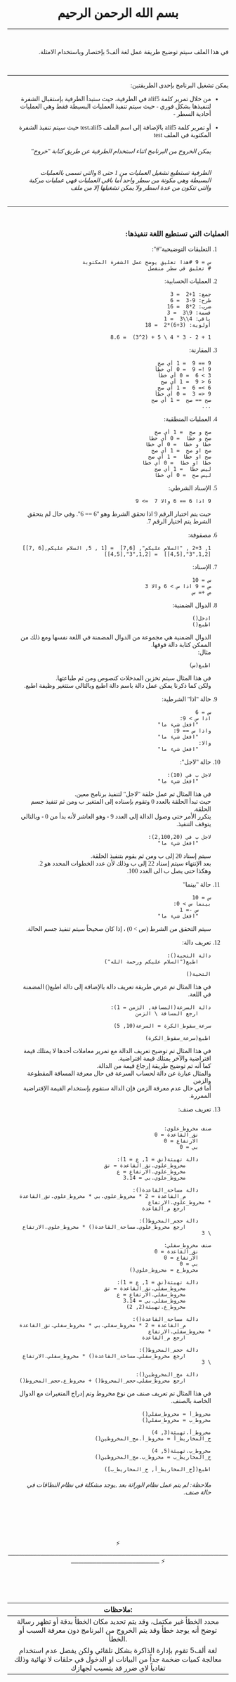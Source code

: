 <br>

<center style="font-family: Tajawal">

# بسم الله الرحمن الرحيم

</center>

---

<right style = "font-family: 'Tajawal', Tajawal; direction: rtl">

<br>

في هذا الملف سيتم توضيح طريقة عمل لغة ألف5 بإختصار وباستخدام الامثلة.

<br>

---

يمكن تشغيل البرنامج بإحدى الطريقتين:

- من خلال تمرير كلمة alif5 في الطرفية، حيث ستبدأ الطرفية بإستقبال الشفرة لتنفيذها بشكل فوري - حيث سيتم تنفيذ العمليات البسيطة فقط وهي العمليات أحادية السطر -
- أو تمرير كلمة alif5 بالإضافة إلى اسم الملف test.alif5 حيث سيتم تنفيذ الشفرة المكتوبة في الملف test



	###### *يمكن الخروج من البرنامج اثناء استخدام الطرفية عن طريق كتابة "خروج"*
	###### *الطرفية تستطيع تشغيل العمليات من 1 حتى 8 والتي تسمى بالعمليات البسيطة وهي مكونة من سطر واحد أما باقي العمليات فهي عمليات مركبة والتي تتكون من عدة اسطر ولا يمكن تشغيلها إلا من ملف*

---

<br>

### العمليات التي تستطيع اللغة تنفيذها:

1. التعليقات التوضيحية"#":
    ```
	س = 9 #هذا تعليق يوضح عمل الشفرة المكتوبة
	# تعليق في سطر منفصل
	```

2. العمليات الحسابية:  
   ```
   جمع: 1+2  = 3
   طرح: 9-3  = 6
   ضرب: 2*8  = 16
   قسمة: 9\3  = 3
   باقي: 4\\3  = 1
   أولوية: (3+6)*2  = 18

   1 + 2 - 3 * 4 \ 5 + (2^3)  = 8.6
   ```

3. المقارنة:
    ```
	9 == 9  = 1 أي صح
	9 != 9  = 0 أي خطأ
	3 > 6  = 0 أي خطأ
	6 < 9  = 1 أي صح
	6 >= 6  = 1 أي صح
	9 <= 3  = 0 أي خطأ
	صح == صح  = 1 أي صح
	...
	```
	
4. العمليات المنطقية:
    ```
	صح و صح  = 1 أي صح
	صح و خطا  = 0 أي خطا
	خطا و خطا  = 0 أي خطا
	صح او صح  = 1 أي صح
	صح او خطا  = 1 أي صح
	خطا او خطا  = 0 أي خطا
	ليس خطا  = 1 أي صح
	ليس صح  = 0 أي خطا
	```

5. الإسناد الشرطي:
    ```
	9 اذا 6 == 6 والا 7  => 9
	```
	حيث يتم اختيار الرقم 9 اذا تحقق الشرط وهو "6 == 6". 
	وفي حال لم يتحقق الشرط يتم اختيار الرقم 7.

6. مصفوفة:  
    ```
	1, 2+3 , "السلام عليكم", [7,6]  = [1 , 5, السلام عليكم,[6 ,7]]
	[1,2,"3",[4,5]]  = [1,2,"3",[4,5]]
	```

7. الإسناد:
    ```
	س = 10
	ص = 9 اذا س > 6 والا 3
	ص += س
	```

8. الدوال الضمنية:
    ```
	ادخل()
	اطبع()
	```
	الدوال الضمنية هي مجموعة من الدوال المضمنة في اللغة نفسها ومع ذلك من الممكن كتابة دالة فوقها.  
	مثال:
	```
	اطبع(س)
	```
	في هذا المثال سيتم تخزين المدخلات كنصوص ومن ثم طباعتها.  
	ولكن كما ذكرنا يمكن عمل دالة باسم دالة اطبع وبالتالي ستتغير وظيفة اطبع.

9. حالة "اذا" الشرطية:
    ```
	س = 6
	اذا س > 9:
    	"افعل شيء ما"
	واذا س == 9:
    	"افعل شيء ما" 
	والا:
    	"افعل شيء ما"
	```

10. حالة "لاجل":

    ```
	لاجل ب في (10):
    	"افعل شيء ما"
	```
	في هذا المثال تم عمل حلقة "لاجل" لتنفيذ برنامج معين.  
	حيث تبدأ الحلقة بالعدد 0 وتقوم بإسناده إلى المتغير ب ومن ثم تنفيذ جسم الحلقة.  
	يتكرر الأمر حتى وصول الدالة إلى العدد 9 - وهو العاشر لأنه بدأ من 0 - وبالتالي يتوقف التنفيذ.
    ```
    لاجل ب في (2,100,20):
    	"افعل شيء ما"
	```
	سيتم إسناد 20 إلى ب ومن ثم يقوم بتنفيذ الحلقة.  
	بعد الإنتهاء سيتم إسناد 22 إلى ب وذلك لأن عدد الخطوات المحدد هو 2.   
	وهكذا حتى يصل ب الى العدد 100.  

11. حالة "بينما"
    ```
	س = 10
	بينما س > 0:
    	س -= 1
		"افعل شيء ما"
	```
	سيتم التحقق من الشرط (س > 0) ، إذا كان صحيحاً سيتم تنفيذ جسم الحالة.  

12. تعريف دالة:
    ```
	دالة التحية():
    	اطبع("السلام عليكم ورحمة الله")

	التحية()
	```
	في هذا المثال تم عرض طريقة تعريف دالة بالإضافة إلى دالة اطبع() المضمنة في اللغة.
	
	```
	دالة السرعة(المسافة, الزمن = 1):
        ارجع المسافة \ الزمن

	سرعة_سقوط_الكرة = السرعة(10, 5)

	اطبع(سرعة_سقوط_الكرة)
	```
	في هذا المثال تم توضيح تعريف الدالة مع تمرير معاملات أحدها لا يمتلك قيمة افتراضية والآخر يمتلك قيمة افتراضية.  
	كما أنه تم توضيح طريقة إرجاع قيمة من الدالة.  
	والمثال عبارة عن دالة لحساب السرعة في حال معرفة المسافة المقطوعة والزمن  
	أما في حال عدم معرفة الزمن فإن الدالة ستقوم بإستخدام القيمة الإفتراضية الممررة.

13. تعريف صنف: 
    ```

	صنف مخروط_علوي:
		نق_القاعدة = 0
		الارتفاع = 0
		بي = 0

		دالة تهيئة(نق = 1, ع = 1):	
			مخروط_علوي.نق_القاعدة = نق
			مخروط_علوي.الارتفاع = ع
			مخروط_علوي.بي = 3.14
	
		دالة مساحة_القاعدة():
			م_القاعدة = 2 * مخروط_علوي.بي * مخروط_علوي.نق_القاعدة * مخروط_علوي.الارتفاع
			ارجع م_القاعدة
	
		دالة حجم_المخروط():
			ارجع مخروط_علوي.مساحة_القاعدة() * مخروط_علوي.الارتفاع \ 3

	صنف مخروط_سفلي:
		نق_القاعدة = 0
		الارتفاع = 0
		بي = 0
		مخروط_ع = مخروط_علوي()

		دالة تهيئة(نق = 1, ع = 1):	
			مخروط_سفلي.نق_القاعدة = نق
			مخروط_سفلي.الارتفاع = ع
			مخروط_سفلي.بي = 3.14
			مخروط_ع.تهيئة(2, 2)
	
		دالة مساحة_القاعدة():
			م_القاعدة = 2 * مخروط_سفلي.بي * مخروط_سفلي.نق_القاعدة * مخروط_سفلي.الارتفاع
			ارجع م_القاعدة
	
		دالة حجم_المخروط():
			ارجع مخروط_سفلي.مساحة_القاعدة() * مخروط_سفلي.الارتفاع \ 3

		دالة مح_المخروطين():
			ارجع مخروط_سفلي.حجم_المخروط() + مخروط_ع.حجم_المخروط()

	```
	في هذا المثال تم تعريف صنف من نوع مخروط وتم إدراج المتغيرات مع الدوال الخاصة بالصنف.

	```
	مخروط_أ = مخروط_سفلي()
	مخروط_ب = مخروط_سفلي()

	مخروط_أ.تهيئة(3, 4)
	ح_المخاريط_أ = مخروط_أ.مح_المخروطين()

	مخروط_ب.تهيئة(5, 4)
	ح_المخاريط_ب = مخروط_ب.مح_المخروطين()

	اطبع([ح_المخاريط_أ, ح_المخاريط_ب])
	```  

	######	ملاحظة: لم يتم عمل نظام الوراثة بعد ,يوجد مشكلة في نظام النطاقات في حالة صنف. 
</right>  


<center>  
<br>
<br>
<br>

:zap: ـــــــــــــــــــــــــــــــــــــــــــــــــــــــــــــــــــــــــــــــــــــــــــــــــــــــــــــــــــــــــــــــــــــــــــــــــــــــــــــــــــــــــــ :zap:

<br>
<br>
<br>
</center>

| ملاحظات: |
| :---: |
| محدد الخطأ غير مكتمل، وقد يتم تحديد مكان الخطأ بدقة أو تظهر رسالة توضح أنه يوجد خطأ وقد يتم الخروج من البرنامج دون معرفة السبب أو الخطأ. |
| لغة ألف5 تقوم بإدارة الذاكرة بشكل تلقائي ولكن يفضل عدم استخدام معالجة كميات ضخمة جداً من البيانات او الدخول في حلقات لا نهائية وذلك تفادياً لاي ضرر قد يتسبب لجهازك |
